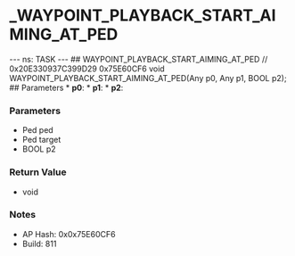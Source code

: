 # _WAYPOINT_PLAYBACK_START_AIMING_AT_PED

--- ns: TASK --- ## WAYPOINT_PLAYBACK_START_AIMING_AT_PED  // 0x20E330937C399D29 0x75E60CF6 void WAYPOINT_PLAYBACK_START_AIMING_AT_PED(Any p0, Any p1, BOOL p2);   ## Parameters * **p0**: * **p1**: * **p2**:

### Parameters
* Ped ped
* Ped target
* BOOL p2

### Return Value
* void

### Notes
* AP Hash: 0x0x75E60CF6
* Build: 811

